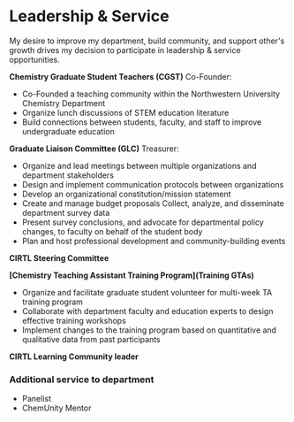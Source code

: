 # Leadership & Service

My desire to improve my department, build community, and support other's growth drives my decision to participate in leadership &amp; service opportunities.

**Chemistry Graduate Student Teachers (CGST)** Co-Founder:
- Co-Founded a teaching community within the Northwestern University Chemistry Department
- Organize lunch discussions of STEM education literature
- Build connections between students, faculty, and staff to improve undergraduate education

**Graduate Liaison Committee (GLC)** Treasurer:
- Organize and lead meetings between multiple organizations and department stakeholders
- Design and implement communication protocols between organizations
- Develop an organizational constitution/mission statement
- Create and manage budget proposals Collect, analyze, and disseminate department survey data
- Present survey conclusions, and advocate for departmental policy changes, to faculty on behalf of the student body
- Plan and host professional development and community-building events

**CIRTL Steering Committee**

**[Chemistry Teaching Assistant Training Program](Training GTAs)**
- Organize and facilitate graduate student volunteer for multi-week TA training program
- Collaborate with department faculty and education experts to design effective training workshops
- Implement changes to the training program based on quantitative and qualitative data from past participants

**CIRTL Learning Community leader**

### Additional service to department
- Panelist
- ChemUnity Mentor
